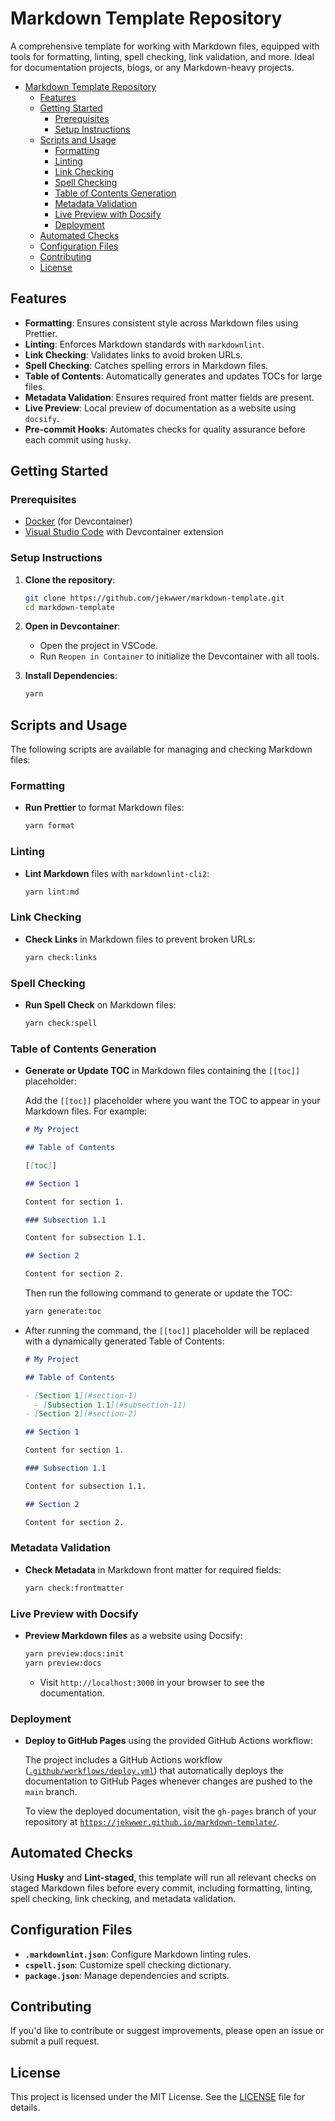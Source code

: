 # Markdown Template Repository

A comprehensive template for working with Markdown files,
equipped with tools for formatting, linting, spell checking, link validation, and more.
Ideal for documentation projects, blogs, or any Markdown-heavy projects.

- [Markdown Template Repository](#markdown-template-repository)
  - [Features](#features)
  - [Getting Started](#getting-started)
    - [Prerequisites](#prerequisites)
    - [Setup Instructions](#setup-instructions)
  - [Scripts and Usage](#scripts-and-usage)
    - [Formatting](#formatting)
    - [Linting](#linting)
    - [Link Checking](#link-checking)
    - [Spell Checking](#spell-checking)
    - [Table of Contents Generation](#table-of-contents-generation)
    - [Metadata Validation](#metadata-validation)
    - [Live Preview with Docsify](#live-preview-with-docsify)
    - [Deployment](#deployment)
  - [Automated Checks](#automated-checks)
  - [Configuration Files](#configuration-files)
  - [Contributing](#contributing)
  - [License](#license)

## Features

- **Formatting**: Ensures consistent style across Markdown files using Prettier.
- **Linting**: Enforces Markdown standards with `markdownlint`.
- **Link Checking**: Validates links to avoid broken URLs.
- **Spell Checking**: Catches spelling errors in Markdown files.
- **Table of Contents**: Automatically generates and updates TOCs for large files.
- **Metadata Validation**: Ensures required front matter fields are present.
- **Live Preview**: Local preview of documentation as a website using `docsify`.
- **Pre-commit Hooks**: Automates checks for quality assurance before each commit using `husky`.

## Getting Started

### Prerequisites

- [Docker](https://www.docker.com/) (for Devcontainer)
- [Visual Studio Code](https://code.visualstudio.com/) with Devcontainer extension

### Setup Instructions

1. **Clone the repository**:

   ```bash
   git clone https://github.com/jekwwer/markdown-template.git
   cd markdown-template
   ```

2. **Open in Devcontainer**:

   - Open the project in VSCode.
   - Run `Reopen in Container` to initialize the Devcontainer with all tools.

3. **Install Dependencies**:

   ```bash
   yarn
   ```

## Scripts and Usage

The following scripts are available for managing and checking Markdown files:

### Formatting

- **Run Prettier** to format Markdown files:

  ```bash
  yarn format
  ```

### Linting

- **Lint Markdown** files with `markdownlint-cli2`:

  ```bash
  yarn lint:md
  ```

### Link Checking

- **Check Links** in Markdown files to prevent broken URLs:

  ```bash
  yarn check:links
  ```

### Spell Checking

- **Run Spell Check** on Markdown files:

  ```bash
  yarn check:spell
  ```

### Table of Contents Generation

- **Generate or Update TOC** in Markdown files containing the `[[toc]]` placeholder:

  Add the `[[toc]]` placeholder where you want the TOC to appear in your Markdown files. For example:

  ```markdown
  # My Project

  ## Table of Contents

  [[toc]]

  ## Section 1

  Content for section 1.

  ### Subsection 1.1

  Content for subsection 1.1.

  ## Section 2

  Content for section 2.
  ```

  Then run the following command to generate or update the TOC:

  ```bash
  yarn generate:toc
  ```

- After running the command, the `[[toc]]` placeholder will be replaced with a dynamically generated Table of Contents:

  ```markdown
  # My Project

  ## Table of Contents

  - [Section 1](#section-1)
    - [Subsection 1.1](#subsection-11)
  - [Section 2](#section-2)

  ## Section 1

  Content for section 1.

  ### Subsection 1.1

  Content for subsection 1.1.

  ## Section 2

  Content for section 2.
  ```

### Metadata Validation

- **Check Metadata** in Markdown front matter for required fields:

  ```bash
  yarn check:frontmatter
  ```

### Live Preview with Docsify

- **Preview Markdown files** as a website using Docsify:

  ```bash
  yarn preview:docs:init
  yarn preview:docs
  ```

  - Visit `http://localhost:3000` in your browser to see the documentation.

### Deployment

- **Deploy to GitHub Pages** using the provided GitHub Actions workflow:

  The project includes a GitHub Actions workflow ([`.github/workflows/deploy.yml`](.github/workflows/deploy.yml))
  that automatically deploys the documentation to GitHub Pages whenever changes are pushed to the `main` branch.

  To view the deployed documentation, visit the `gh-pages` branch of your repository at [`https://jekwwer.github.io/markdown-template/`](https://jekwwer.github.io/markdown-template/).

## Automated Checks

Using **Husky** and **Lint-staged**, this template will run all relevant checks on staged Markdown files before every commit,
including formatting, linting, spell checking, link checking, and metadata validation.

## Configuration Files

- **`.markdownlint.json`**: Configure Markdown linting rules.
- **`cspell.json`**: Customize spell checking dictionary.
- **`package.json`**: Manage dependencies and scripts.

## Contributing

If you'd like to contribute or suggest improvements, please open an issue or submit a pull request.

## License

This project is licensed under the MIT License. See the [LICENSE](LICENSE) file for details.

